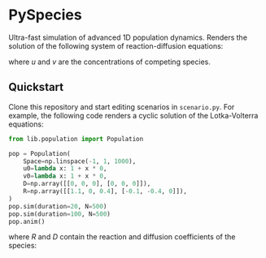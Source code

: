 # PySpecies

Ultra-fast simulation of advanced 1D population dynamics. Renders the solution of the following system of reaction-diffusion equations:

where *u* and *v* are the concentrations of competing species.

## Quickstart
Clone this repository and start editing scenarios in `scenario.py`. For example, the following code renders a cyclic solution of the Lotka-Volterra equations:

```python
from lib.population import Population

pop = Population(
    Space=np.linspace(-1, 1, 1000),
    u0=lambda x: 1 + x * 0,
    v0=lambda x: 1 + x * 0,
    D=np.array([[0, 0, 0], [0, 0, 0]]),
    R=np.array([[1.1, 0, 0.4], [-0.1, -0.4, 0]]),
)
pop.sim(duration=20, N=500)
pop.sim(duration=100, N=500)
pop.anim()
```

where *R* and *D* contain the reaction and diffusion coefficients of the species: